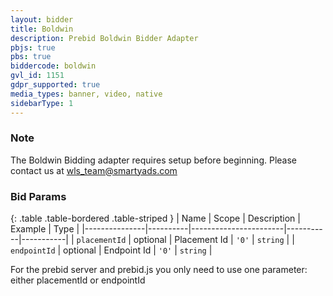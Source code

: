 ```yaml
---
layout: bidder
title: Boldwin
description: Prebid Boldwin Bidder Adapter
pbjs: true
pbs: true
biddercode: boldwin
gvl_id: 1151
gdpr_supported: true
media_types: banner, video, native
sidebarType: 1
---
```


### Note

The Boldwin Bidding adapter requires setup before beginning. Please contact us at <wls_team@smartyads.com>

### Bid Params

{: .table .table-bordered .table-striped }
| Name          | Scope    | Description           | Example   | Type      |
|---------------|----------|-----------------------|-----------|-----------|
| `placementId` | optional | Placement Id | `'0'`        | `string` |
| `endpointId` | optional | Endpoint Id | `'0'`        | `string` |

For the prebid server and prebid.js you only need to use one parameter: either placementId or endpointId
